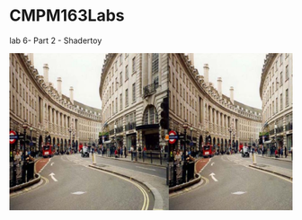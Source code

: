 # CMPM163Labs

lab 6- Part 2 - Shadertoy

![github-small](https://github.com/achow5/CMPM163Labs/blob/master/images/lab6screenshot.png)

